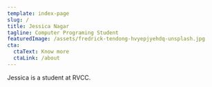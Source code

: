 ```yaml
---
template: index-page
slug: /
title: Jessica Nagar
tagline: Computer Programing Student
featuredImage: /assets/fredrick-tendong-hvyepjyehdq-unsplash.jpg
cta:
  ctaText: Know more
  ctaLink: /about
---
```


Jessica is a student at RVCC.
